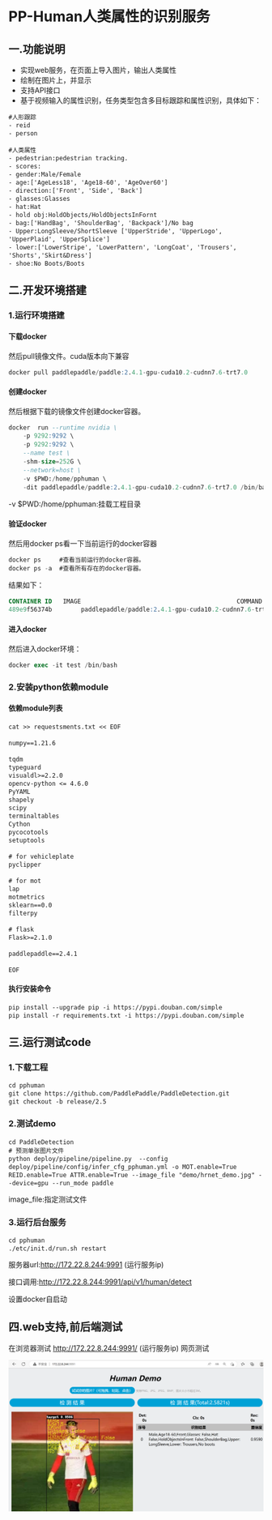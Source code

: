 # PP-Human人类属性的识别服务

  ## 一.功能说明

- 实现web服务，在页面上导入图片，输出人类属性
- 绘制在图片上，并显示
- 支持API接口
- 基于视频输入的属性识别，任务类型包含多目标跟踪和属性识别，具体如下：

```shell
#人形跟踪
- reid
- person

#人类属性
- pedestrian:pedestrian tracking.
- scores:
- gender:Male/Female
- age:['AgeLess18', 'Age18-60', 'AgeOver60']
- direction:['Front', 'Side', 'Back']
- glasses:Glasses
- hat:Hat
- hold obj:HoldObjects/HoldObjectsInFornt
- bag:['HandBag', 'ShoulderBag', 'Backpack']/No bag
- Upper:LongSleeve/ShortSleeve ['UpperStride', 'UpperLogo', 'UpperPlaid', 'UpperSplice']
- lower:['LowerStripe', 'LowerPattern', 'LongCoat', 'Trousers', 'Shorts','Skirt&Dress']
- shoe:No Boots/Boots
```

## 二.开发环境搭建

### 1.**运行环境搭建**

#### 下载docker

然后pull镜像文件。cuda版本向下兼容

```SQL
docker pull paddlepaddle/paddle:2.4.1-gpu-cuda10.2-cudnn7.6-trt7.0
```

#### 创建docker

然后根据下载的镜像文件创建docker容器。

```SQL
docker  run --runtime nvidia \
    -p 9292:9292 \
    -p 9292:9292 \
    --name test \
    -shm-size=252G \
    --network=host \
    -v $PWD:/home/pphuman \
    -dit paddlepaddle/paddle:2.4.1-gpu-cuda10.2-cudnn7.6-trt7.0 /bin/bash
```

-v $PWD:/home/pphuman:挂载工程目录

#### 验证docker

然后用docker ps看一下当前运行的docker容器

```SQL
docker ps     #查看当前运行的docker容器。
docker ps -a  #查看所有存在的docker容器。
```

结果如下：

```SQL
CONTAINER ID   IMAGE                                           COMMAND       CREATED             STATUS             PORTS     NAMES
489e9f56374b        paddlepaddle/paddle:2.4.1-gpu-cuda10.2-cudnn7.6-trt7.0                     "/bin/bash"              41 hours ago        Up 41 hours                 22/tcp, 0.0.0.0:9292->9292/tcp      test
```

#### 进入docker

然后进入docker环境：

```SQL
docker exec -it test /bin/bash
```

### 2.安装python依赖module

#### 依赖module列表

```shell
cat >> requestsments.txt << EOF

numpy==1.21.6

tqdm
typeguard
visualdl>=2.2.0
opencv-python <= 4.6.0
PyYAML
shapely
scipy
terminaltables
Cython
pycocotools
setuptools

# for vehicleplate
pyclipper

# for mot
lap
motmetrics
sklearn==0.0
filterpy

# flask
Flask>=2.1.0

paddlepaddle==2.4.1

EOF
```

####  执行安装命令

```shell
pip install --upgrade pip -i https://pypi.douban.com/simple
pip install -r requirements.txt -i https://pypi.douban.com/simple
```
## 三.运行测试code

### 1.下载工程
```shell
cd pphuman
git clone https://github.com/PaddlePaddle/PaddleDetection.git
git checkout -b release/2.5
```
### 2.测试demo

```shell
cd PaddleDetection
# 预测单张图片文件
python deploy/pipeline/pipeline.py  --config deploy/pipeline/config/infer_cfg_pphuman.yml -o MOT.enable=True REID.enable=True ATTR.enable=True --image_file "demo/hrnet_demo.jpg" --device=gpu --run_mode paddle
```

image_file:指定测试文件


### 3.运行后台服务

```shell
cd pphuman
./etc/init.d/run.sh restart
```
服务器url:http://172.22.8.244:9991    (运行服务ip)

接口调用:http://172.22.8.244:9991/api/v1/human/detect

设置docker自启动






## 四.web支持,前后端测试
在浏览器测试 http://172.22.8.244:9991/  (运行服务ip) 网页测试

![](images\20230223071310.png)